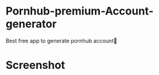 # Pornhub-premium-Account-generator
Best free app to generate pornhub account🔱 
# Screenshot
[](https://raw.githubusercontent.com/Rokysrt/Pornhub-premium-Account-generator/main/photo_2024-05-20_21-21-38.jpg)
